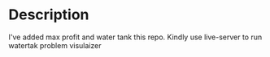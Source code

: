 # Description

I've added max profit and water tank this repo.
Kindly use live-server to run watertak problem visulaizer
